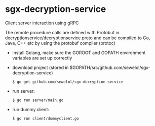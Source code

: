 # sgx-decryption-service
Client server interaction using gRPC

The remote procedure calls are defined with Protobuf in decryptionservice/decryptionservice.proto and can be compiled to Go, Java, C++ etc by using the protobuf compiler (protoc) 

* install Golang, make sure the GOROOT and GOPATH environment variables are set up correctly
* download project (stored in $GOPATH/src/github.com/sewelol/sgx-decryption-service)

      $ go get github.com/sewelol/sgx-decryption-service
      
* run server:

      $ go run server/main.go
    
* run dummy client:

      $ go run client/dummyclient.go
    

